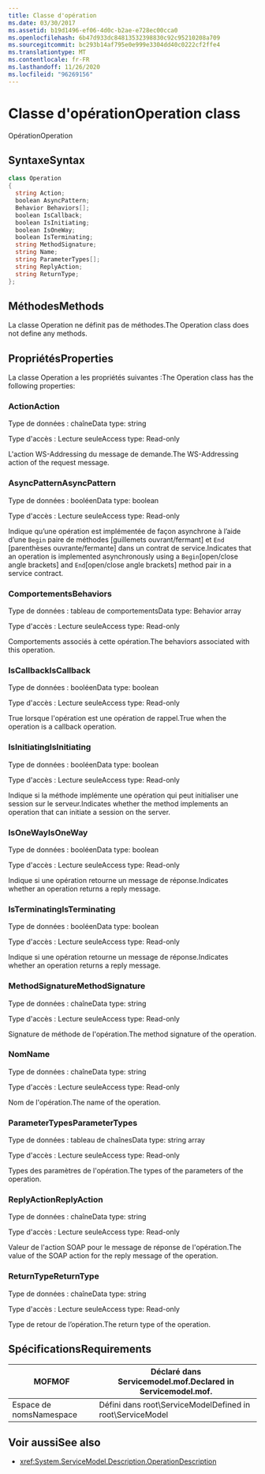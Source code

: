 ```yaml
---
title: Classe d'opération
ms.date: 03/30/2017
ms.assetid: b19d1496-ef06-4d0c-b2ae-e728ec00cca0
ms.openlocfilehash: 6b47d933dc84813532398830c92c95210208a709
ms.sourcegitcommit: bc293b14af795e0e999e3304dd40c0222cf2ffe4
ms.translationtype: MT
ms.contentlocale: fr-FR
ms.lasthandoff: 11/26/2020
ms.locfileid: "96269156"
---
```

# <a name="operation-class"></a><span data-ttu-id="be8d4-102">Classe d'opération</span><span class="sxs-lookup"><span data-stu-id="be8d4-102">Operation class</span></span>

<span data-ttu-id="be8d4-103">Opération</span><span class="sxs-lookup"><span data-stu-id="be8d4-103">Operation</span></span>  
  
## <a name="syntax"></a><span data-ttu-id="be8d4-104">Syntaxe</span><span class="sxs-lookup"><span data-stu-id="be8d4-104">Syntax</span></span>  
  
```csharp
class Operation  
{  
  string Action;  
  boolean AsyncPattern;  
  Behavior Behaviors[];  
  boolean IsCallback;  
  boolean IsInitiating;  
  boolean IsOneWay;  
  boolean IsTerminating;  
  string MethodSignature;  
  string Name;  
  string ParameterTypes[];  
  string ReplyAction;  
  string ReturnType;  
};  
```  
  
## <a name="methods"></a><span data-ttu-id="be8d4-105">Méthodes</span><span class="sxs-lookup"><span data-stu-id="be8d4-105">Methods</span></span>  

 <span data-ttu-id="be8d4-106">La classe Operation ne définit pas de méthodes.</span><span class="sxs-lookup"><span data-stu-id="be8d4-106">The Operation class does not define any methods.</span></span>  
  
## <a name="properties"></a><span data-ttu-id="be8d4-107">Propriétés</span><span class="sxs-lookup"><span data-stu-id="be8d4-107">Properties</span></span>  

 <span data-ttu-id="be8d4-108">La classe Operation a les propriétés suivantes :</span><span class="sxs-lookup"><span data-stu-id="be8d4-108">The Operation class has the following properties:</span></span>  
  
### <a name="action"></a><span data-ttu-id="be8d4-109">Action</span><span class="sxs-lookup"><span data-stu-id="be8d4-109">Action</span></span>  

 <span data-ttu-id="be8d4-110">Type de données : chaîne</span><span class="sxs-lookup"><span data-stu-id="be8d4-110">Data type: string</span></span>  
  
 <span data-ttu-id="be8d4-111">Type d'accès : Lecture seule</span><span class="sxs-lookup"><span data-stu-id="be8d4-111">Access type: Read-only</span></span>  
  
 <span data-ttu-id="be8d4-112">L'action WS-Addressing du message de demande.</span><span class="sxs-lookup"><span data-stu-id="be8d4-112">The WS-Addressing action of the request message.</span></span>  
  
### <a name="asyncpattern"></a><span data-ttu-id="be8d4-113">AsyncPattern</span><span class="sxs-lookup"><span data-stu-id="be8d4-113">AsyncPattern</span></span>  

 <span data-ttu-id="be8d4-114">Type de données : booléen</span><span class="sxs-lookup"><span data-stu-id="be8d4-114">Data type: boolean</span></span>  
  
 <span data-ttu-id="be8d4-115">Type d'accès : Lecture seule</span><span class="sxs-lookup"><span data-stu-id="be8d4-115">Access type: Read-only</span></span>  
  
 <span data-ttu-id="be8d4-116">Indique qu’une opération est implémentée de façon asynchrone à l’aide d’une `Begin` paire de méthodes [guillemets ouvrant/fermant] et `End` [parenthèses ouvrante/fermante] dans un contrat de service.</span><span class="sxs-lookup"><span data-stu-id="be8d4-116">Indicates that an operation is implemented asynchronously using a `Begin`[open/close angle brackets] and `End`[open/close angle brackets] method pair in a service contract.</span></span>  
  
### <a name="behaviors"></a><span data-ttu-id="be8d4-117">Comportements</span><span class="sxs-lookup"><span data-stu-id="be8d4-117">Behaviors</span></span>  

 <span data-ttu-id="be8d4-118">Type de données : tableau de comportements</span><span class="sxs-lookup"><span data-stu-id="be8d4-118">Data type: Behavior array</span></span>  
  
 <span data-ttu-id="be8d4-119">Type d'accès : Lecture seule</span><span class="sxs-lookup"><span data-stu-id="be8d4-119">Access type: Read-only</span></span>  
  
 <span data-ttu-id="be8d4-120">Comportements associés à cette opération.</span><span class="sxs-lookup"><span data-stu-id="be8d4-120">The behaviors associated with this operation.</span></span>  
  
### <a name="iscallback"></a><span data-ttu-id="be8d4-121">IsCallback</span><span class="sxs-lookup"><span data-stu-id="be8d4-121">IsCallback</span></span>  

 <span data-ttu-id="be8d4-122">Type de données : booléen</span><span class="sxs-lookup"><span data-stu-id="be8d4-122">Data type: boolean</span></span>  
  
 <span data-ttu-id="be8d4-123">Type d'accès : Lecture seule</span><span class="sxs-lookup"><span data-stu-id="be8d4-123">Access type: Read-only</span></span>  
  
 <span data-ttu-id="be8d4-124">True lorsque l'opération est une opération de rappel.</span><span class="sxs-lookup"><span data-stu-id="be8d4-124">True when the operation is a callback operation.</span></span>  
  
### <a name="isinitiating"></a><span data-ttu-id="be8d4-125">IsInitiating</span><span class="sxs-lookup"><span data-stu-id="be8d4-125">IsInitiating</span></span>  

 <span data-ttu-id="be8d4-126">Type de données : booléen</span><span class="sxs-lookup"><span data-stu-id="be8d4-126">Data type: boolean</span></span>  
  
 <span data-ttu-id="be8d4-127">Type d'accès : Lecture seule</span><span class="sxs-lookup"><span data-stu-id="be8d4-127">Access type: Read-only</span></span>  
  
 <span data-ttu-id="be8d4-128">Indique si la méthode implémente une opération qui peut initialiser une session sur le serveur.</span><span class="sxs-lookup"><span data-stu-id="be8d4-128">Indicates whether the method implements an operation that can initiate a session on the server.</span></span>  
  
### <a name="isoneway"></a><span data-ttu-id="be8d4-129">IsOneWay</span><span class="sxs-lookup"><span data-stu-id="be8d4-129">IsOneWay</span></span>  

 <span data-ttu-id="be8d4-130">Type de données : booléen</span><span class="sxs-lookup"><span data-stu-id="be8d4-130">Data type: boolean</span></span>  
  
 <span data-ttu-id="be8d4-131">Type d'accès : Lecture seule</span><span class="sxs-lookup"><span data-stu-id="be8d4-131">Access type: Read-only</span></span>  
  
 <span data-ttu-id="be8d4-132">Indique si une opération retourne un message de réponse.</span><span class="sxs-lookup"><span data-stu-id="be8d4-132">Indicates whether an operation returns a reply message.</span></span>  
  
### <a name="isterminating"></a><span data-ttu-id="be8d4-133">IsTerminating</span><span class="sxs-lookup"><span data-stu-id="be8d4-133">IsTerminating</span></span>  

 <span data-ttu-id="be8d4-134">Type de données : booléen</span><span class="sxs-lookup"><span data-stu-id="be8d4-134">Data type: boolean</span></span>  
  
 <span data-ttu-id="be8d4-135">Type d'accès : Lecture seule</span><span class="sxs-lookup"><span data-stu-id="be8d4-135">Access type: Read-only</span></span>  
  
 <span data-ttu-id="be8d4-136">Indique si une opération retourne un message de réponse.</span><span class="sxs-lookup"><span data-stu-id="be8d4-136">Indicates whether an operation returns a reply message.</span></span>  
  
### <a name="methodsignature"></a><span data-ttu-id="be8d4-137">MethodSignature</span><span class="sxs-lookup"><span data-stu-id="be8d4-137">MethodSignature</span></span>  

 <span data-ttu-id="be8d4-138">Type de données : chaîne</span><span class="sxs-lookup"><span data-stu-id="be8d4-138">Data type: string</span></span>  
  
 <span data-ttu-id="be8d4-139">Type d'accès : Lecture seule</span><span class="sxs-lookup"><span data-stu-id="be8d4-139">Access type: Read-only</span></span>  
  
 <span data-ttu-id="be8d4-140">Signature de méthode de l'opération.</span><span class="sxs-lookup"><span data-stu-id="be8d4-140">The method signature of the operation.</span></span>  
  
### <a name="name"></a><span data-ttu-id="be8d4-141">Nom</span><span class="sxs-lookup"><span data-stu-id="be8d4-141">Name</span></span>  

 <span data-ttu-id="be8d4-142">Type de données : chaîne</span><span class="sxs-lookup"><span data-stu-id="be8d4-142">Data type: string</span></span>  
  
 <span data-ttu-id="be8d4-143">Type d'accès : Lecture seule</span><span class="sxs-lookup"><span data-stu-id="be8d4-143">Access type: Read-only</span></span>  
  
 <span data-ttu-id="be8d4-144">Nom de l'opération.</span><span class="sxs-lookup"><span data-stu-id="be8d4-144">The name of the operation.</span></span>  
  
### <a name="parametertypes"></a><span data-ttu-id="be8d4-145">ParameterTypes</span><span class="sxs-lookup"><span data-stu-id="be8d4-145">ParameterTypes</span></span>  

 <span data-ttu-id="be8d4-146">Type de données : tableau de chaînes</span><span class="sxs-lookup"><span data-stu-id="be8d4-146">Data type: string array</span></span>  
  
 <span data-ttu-id="be8d4-147">Type d'accès : Lecture seule</span><span class="sxs-lookup"><span data-stu-id="be8d4-147">Access type: Read-only</span></span>  
  
 <span data-ttu-id="be8d4-148">Types des paramètres de l'opération.</span><span class="sxs-lookup"><span data-stu-id="be8d4-148">The types of the parameters of the operation.</span></span>  
  
### <a name="replyaction"></a><span data-ttu-id="be8d4-149">ReplyAction</span><span class="sxs-lookup"><span data-stu-id="be8d4-149">ReplyAction</span></span>  

 <span data-ttu-id="be8d4-150">Type de données : chaîne</span><span class="sxs-lookup"><span data-stu-id="be8d4-150">Data type: string</span></span>  
  
 <span data-ttu-id="be8d4-151">Type d'accès : Lecture seule</span><span class="sxs-lookup"><span data-stu-id="be8d4-151">Access type: Read-only</span></span>  
  
 <span data-ttu-id="be8d4-152">Valeur de l'action SOAP pour le message de réponse de l'opération.</span><span class="sxs-lookup"><span data-stu-id="be8d4-152">The value of the SOAP action for the reply message of the operation.</span></span>  
  
### <a name="returntype"></a><span data-ttu-id="be8d4-153">ReturnType</span><span class="sxs-lookup"><span data-stu-id="be8d4-153">ReturnType</span></span>  

 <span data-ttu-id="be8d4-154">Type de données : chaîne</span><span class="sxs-lookup"><span data-stu-id="be8d4-154">Data type: string</span></span>  
  
 <span data-ttu-id="be8d4-155">Type d'accès : Lecture seule</span><span class="sxs-lookup"><span data-stu-id="be8d4-155">Access type: Read-only</span></span>  
  
 <span data-ttu-id="be8d4-156">Type de retour de l’opération.</span><span class="sxs-lookup"><span data-stu-id="be8d4-156">The return type of the operation.</span></span>  
  
## <a name="requirements"></a><span data-ttu-id="be8d4-157">Spécifications</span><span class="sxs-lookup"><span data-stu-id="be8d4-157">Requirements</span></span>  
  
|<span data-ttu-id="be8d4-158">MOF</span><span class="sxs-lookup"><span data-stu-id="be8d4-158">MOF</span></span>|<span data-ttu-id="be8d4-159">Déclaré dans Servicemodel.mof.</span><span class="sxs-lookup"><span data-stu-id="be8d4-159">Declared in Servicemodel.mof.</span></span>|  
|---------|-----------------------------------|  
|<span data-ttu-id="be8d4-160">Espace de noms</span><span class="sxs-lookup"><span data-stu-id="be8d4-160">Namespace</span></span>|<span data-ttu-id="be8d4-161">Défini dans root\ServiceModel</span><span class="sxs-lookup"><span data-stu-id="be8d4-161">Defined in root\ServiceModel</span></span>|  
  
## <a name="see-also"></a><span data-ttu-id="be8d4-162">Voir aussi</span><span class="sxs-lookup"><span data-stu-id="be8d4-162">See also</span></span>

- <xref:System.ServiceModel.Description.OperationDescription>
